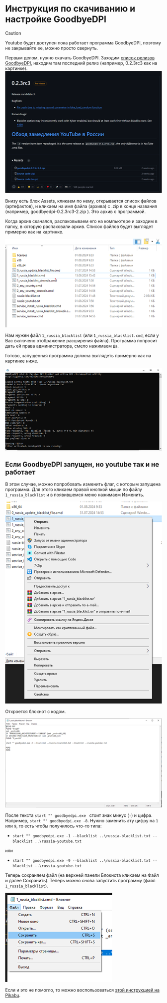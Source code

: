 # Инструкция по скачиванию и настройке GoodbyeDPI

> [!CAUTION]
> Youtube будет доступен пока работает программа GoodbyeDPI, поэтому не закрывайте ее, можно просто свернуть.

Первым делом, нужно скачать GoodbyeDPI. Заходим [список релизов GoodbyeDPI](https://github.com/ValdikSS/GoodbyeDPI/releases), находим там последний релиз (например, 0.2.3rc3 как на картинке).
![alt text](image.png)

Внизу есть блок Assets, кликаем по нему, открывается список файлов (артефактов), и кликаем на имя файла (архива) с .zip в конце названия (например, goodbyedpi-0.2.3rc3-2.zip
). Это архив с программой.

Когда архив скачался, распаковываем его на компьютере и заходим в папку, в которую распаковали архив. Список файлов будет выглядет примерно как на картинке.

![alt text](image-1.png)

Нам нужен файл `1_russia_blacklist` (или `1_russia_blacklist.cmd`, если у Вас включено отображение расширения файла). Программа попросит дать ей права администратора, смело нажимаем `Да`.

Готово, запущенная программа должна выглядеть примерно как на картинке ниже.

![alt text](image-2.png)

## Если GoodbyeDPI запущен, но youtube так и не работает

В этом случае, можно попробовать изменить флаг, с которым запущена программа. Для этого кликаем правой кнопкой мыши по файлу `1_russia_blacklist` и в появившемся меню нажимаем Изменить. 

![alt text](image-3.png) 

Откроется блокнот с кодом.

![alt text](image-4.png)

После текста `start "" goodbyedpi.exe ` стоит знак минус (`-`) и цифра. Например, `start "" goodbyedpi.exe -8`. Нужно заменить эту цифру на `1` или `9`, то есть чтобы получилось что-то типа:

- `start "" goodbyedpi.exe -1 --blacklist ..\russia-blacklist.txt --blacklist ..\russia-youtube.txt`

или

- `start "" goodbyedpi.exe -9 --blacklist ..\russia-blacklist.txt --blacklist ..\russia-youtube.txt`

Теперь сохраняем файл (на верхней панели Блокнота кликаем на Файл и далее Сохранить). Теперь можно снова запустить программу (файл `1_russia_blacklist`).

![alt text](image-5.png)

Если и это не помогло, то можно воспользоваться [этой инструкцией на Pikabu](https://pikabu.ru/story/chto_delat_esli_goodbyedpi_perestal_rabotat_230924_11834686?utm_source=linkshare&utm_medium=sharing&utm_campaign=mobile_native_share).
